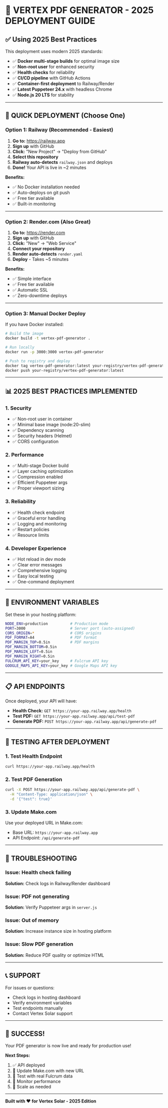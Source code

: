 # 🚀 VERTEX PDF GENERATOR - 2025 DEPLOYMENT GUIDE

## ✅ **Using 2025 Best Practices**

This deployment uses modern 2025 standards:
- ✅ **Docker multi-stage builds** for optimal image size
- ✅ **Non-root user** for enhanced security
- ✅ **Health checks** for reliability
- ✅ **CI/CD pipeline** with GitHub Actions
- ✅ **Container-first deployment** to Railway/Render
- ✅ **Latest Puppeteer 24.x** with headless Chrome
- ✅ **Node.js 20 LTS** for stability

---

## 🚀 **QUICK DEPLOYMENT (Choose One)**

### **Option 1: Railway (Recommended - Easiest)**

1. **Go to:** https://railway.app
2. **Sign up** with GitHub
3. **Click:** "New Project" → "Deploy from GitHub"
4. **Select this repository**
5. **Railway auto-detects** `railway.json` and deploys
6. **Done!** Your API is live in ~2 minutes

**Benefits:**
- ✅ No Docker installation needed
- ✅ Auto-deploys on git push
- ✅ Free tier available
- ✅ Built-in monitoring

---

### **Option 2: Render.com (Also Great)**

1. **Go to:** https://render.com
2. **Sign up** with GitHub
3. **Click:** "New" → "Web Service"
4. **Connect your repository**
5. **Render auto-detects** `render.yaml`
6. **Deploy** - Takes ~5 minutes

**Benefits:**
- ✅ Simple interface
- ✅ Free tier available
- ✅ Automatic SSL
- ✅ Zero-downtime deploys

---

### **Option 3: Manual Docker Deploy**

If you have Docker installed:

```bash
# Build the image
docker build -t vertex-pdf-generator .

# Run locally
docker run -p 3000:3000 vertex-pdf-generator

# Push to registry and deploy
docker tag vertex-pdf-generator:latest your-registry/vertex-pdf-generator:latest
docker push your-registry/vertex-pdf-generator:latest
```

---

## 📊 **2025 BEST PRACTICES IMPLEMENTED**

### **1. Security**
- ✅ Non-root user in container
- ✅ Minimal base image (node:20-slim)
- ✅ Dependency scanning
- ✅ Security headers (Helmet)
- ✅ CORS configuration

### **2. Performance**
- ✅ Multi-stage Docker build
- ✅ Layer caching optimization
- ✅ Compression enabled
- ✅ Efficient Puppeteer args
- ✅ Proper viewport sizing

### **3. Reliability**
- ✅ Health check endpoint
- ✅ Graceful error handling
- ✅ Logging and monitoring
- ✅ Restart policies
- ✅ Resource limits

### **4. Developer Experience**
- ✅ Hot reload in dev mode
- ✅ Clear error messages
- ✅ Comprehensive logging
- ✅ Easy local testing
- ✅ One-command deployment

---

## 🔧 **ENVIRONMENT VARIABLES**

Set these in your hosting platform:

```bash
NODE_ENV=production          # Production mode
PORT=3000                    # Server port (auto-assigned)
CORS_ORIGIN=*                # CORS origins
PDF_FORMAT=A4                # PDF format
PDF_MARGIN_TOP=0.5in         # PDF margins
PDF_MARGIN_BOTTOM=0.5in
PDF_MARGIN_LEFT=0.5in
PDF_MARGIN_RIGHT=0.5in
FULCRUM_API_KEY=your_key     # Fulcrum API key
GOOGLE_MAPS_API_KEY=your_key # Google Maps API key
```

---

## 📋 **API ENDPOINTS**

Once deployed, your API will have:

- **Health Check:** `GET https://your-app.railway.app/health`
- **Test PDF:** `GET https://your-app.railway.app/api/test-pdf`
- **Generate PDF:** `POST https://your-app.railway.app/api/generate-pdf`

---

## 🎯 **TESTING AFTER DEPLOYMENT**

### 1. Test Health Endpoint
```bash
curl https://your-app.railway.app/health
```

### 2. Test PDF Generation
```bash
curl -X POST https://your-app.railway.app/api/generate-pdf \
  -H "Content-Type: application/json" \
  -d '{"test": true}'
```

### 3. Update Make.com
Use your deployed URL in Make.com:
- Base URL: `https://your-app.railway.app`
- API Endpoint: `/api/generate-pdf`

---

## 🚨 **TROUBLESHOOTING**

### Issue: Health check failing
**Solution:** Check logs in Railway/Render dashboard

### Issue: PDF not generating
**Solution:** Verify Puppeteer args in `server.js`

### Issue: Out of memory
**Solution:** Increase instance size in hosting platform

### Issue: Slow PDF generation
**Solution:** Reduce PDF quality or optimize HTML

---

## 📞 **SUPPORT**

For issues or questions:
- Check logs in hosting dashboard
- Verify environment variables
- Test endpoints manually
- Contact Vertex Solar support

---

## 🎉 **SUCCESS!**

Your PDF generator is now live and ready for production use!

**Next Steps:**
1. ✅ API deployed
2. 🔄 Update Make.com with new URL
3. 🔄 Test with real Fulcrum data
4. 🔄 Monitor performance
5. 🔄 Scale as needed

---

**Built with ❤️ for Vertex Solar - 2025 Edition**

